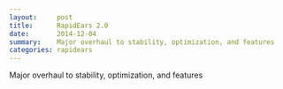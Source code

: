 ```yaml
---
layout:     post
title:      RapidEars 2.0 
date:       2014-12-04
summary:    Major overhaul to stability, optimization, and features
categories: rapidears
---
```

Major overhaul to stability, optimization, and features